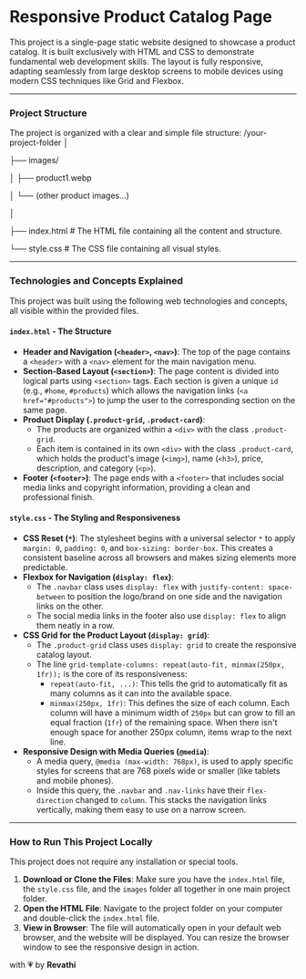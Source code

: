 # Responsive Product Catalog Page

This project is a single-page static website designed to showcase a product catalog. It is built exclusively with HTML and CSS to demonstrate fundamental web development skills. The layout is fully responsive, adapting seamlessly from large desktop screens to mobile devices using modern CSS techniques like Grid and Flexbox.

---

### **Project Structure**

The project is organized with a clear and simple file structure:
/your-project-folder
│

├── images/

│     ├── product1.webp

│     └── (other product images...)

│

├── index.html # The HTML file containing all the content and structure.

└── style.css # The CSS file containing all visual styles.



---

### **Technologies and Concepts Explained**

This project was built using the following web technologies and concepts, all visible within the provided files.

#### **`index.html` - The Structure**

*   **Header and Navigation (`<header>`, `<nav>`)**: The top of the page contains a `<header>` with a `<nav>` element for the main navigation menu.
*   **Section-Based Layout (`<section>`)**: The page content is divided into logical parts using `<section>` tags. Each section is given a unique `id` (e.g., `#home`, `#products`) which allows the navigation links (`<a href="#products">`) to jump the user to the corresponding section on the same page.
*   **Product Display (`.product-grid`, `.product-card`)**:
    *   The products are organized within a `<div>` with the class `.product-grid`.
    *   Each item is contained in its own `<div>` with the class `.product-card`, which holds the product's image (`<img>`), name (`<h3>`), price, description, and category (`<p>`).
*   **Footer (`<footer>`)**: The page ends with a `<footer>` that includes social media links and copyright information, providing a clean and professional finish.

#### **`style.css` - The Styling and Responsiveness**

*   **CSS Reset (`*`)**: The stylesheet begins with a universal selector `*` to apply `margin: 0`, `padding: 0`, and `box-sizing: border-box`. This creates a consistent baseline across all browsers and makes sizing elements more predictable.
*   **Flexbox for Navigation (`display: flex`)**:
    *   The `.navbar` class uses `display: flex` with `justify-content: space-between` to position the logo/brand on one side and the navigation links on the other.
    *   The social media links in the footer also use `display: flex` to align them neatly in a row.
*   **CSS Grid for the Product Layout (`display: grid`)**:
    *   The `.product-grid` class uses `display: grid` to create the responsive catalog layout.
    *   The line `grid-template-columns: repeat(auto-fit, minmax(250px, 1fr));` is the core of its responsiveness:
        *   `repeat(auto-fit, ...)`: This tells the grid to automatically fit as many columns as it can into the available space.
        *   `minmax(250px, 1fr)`: This defines the size of each column. Each column will have a minimum width of `250px` but can grow to fill an equal fraction (`1fr`) of the remaining space. When there isn't enough space for another 250px column, items wrap to the next line.
*   **Responsive Design with Media Queries (`@media`)**:
    *   A media query, `@media (max-width: 768px)`, is used to apply specific styles for screens that are 768 pixels wide or smaller (like tablets and mobile phones).
    *   Inside this query, the `.navbar` and `.nav-links` have their `flex-direction` changed to `column`. This stacks the navigation links vertically, making them easy to use on a narrow screen.

---

### **How to Run This Project Locally**

This project does not require any installation or special tools.

1.  **Download or Clone the Files**: Make sure you have the `index.html` file, the `style.css` file, and the `images` folder all together in one main project folder.
2.  **Open the HTML File**: Navigate to the project folder on your computer and double-click the `index.html` file.
3.  **View in Browser**: The file will automatically open in your default web browser, and the website will be displayed. You can resize the browser window to see the responsive design in action.
 
with 💗 by **Revathi**
